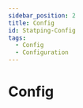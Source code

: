 ```yaml
---
sidebar_position: 2
title: Config
id: Statping-Config
tags:
  - Config
  - Configuration
---
```


# Config
